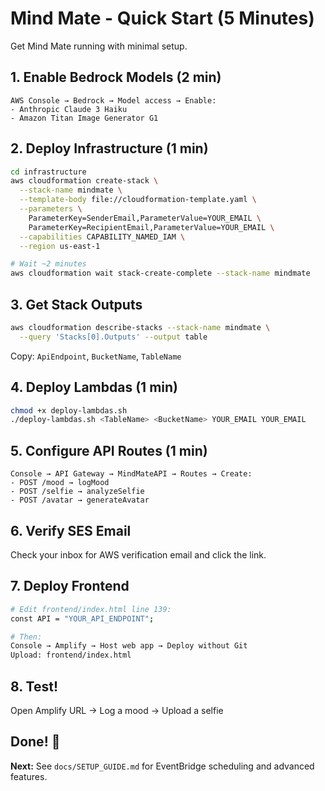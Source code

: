 # Mind Mate - Quick Start (5 Minutes)

Get Mind Mate running with minimal setup.

## 1. Enable Bedrock Models (2 min)
```
AWS Console → Bedrock → Model access → Enable:
- Anthropic Claude 3 Haiku
- Amazon Titan Image Generator G1
```

## 2. Deploy Infrastructure (1 min)
```bash
cd infrastructure
aws cloudformation create-stack \
  --stack-name mindmate \
  --template-body file://cloudformation-template.yaml \
  --parameters \
    ParameterKey=SenderEmail,ParameterValue=YOUR_EMAIL \
    ParameterKey=RecipientEmail,ParameterValue=YOUR_EMAIL \
  --capabilities CAPABILITY_NAMED_IAM \
  --region us-east-1

# Wait ~2 minutes
aws cloudformation wait stack-create-complete --stack-name mindmate
```

## 3. Get Stack Outputs
```bash
aws cloudformation describe-stacks --stack-name mindmate \
  --query 'Stacks[0].Outputs' --output table
```

Copy: `ApiEndpoint`, `BucketName`, `TableName`

## 4. Deploy Lambdas (1 min)
```bash
chmod +x deploy-lambdas.sh
./deploy-lambdas.sh <TableName> <BucketName> YOUR_EMAIL YOUR_EMAIL
```

## 5. Configure API Routes (1 min)
```
Console → API Gateway → MindMateAPI → Routes → Create:
- POST /mood → logMood
- POST /selfie → analyzeSelfie
- POST /avatar → generateAvatar
```

## 6. Verify SES Email
Check your inbox for AWS verification email and click the link.

## 7. Deploy Frontend
```bash
# Edit frontend/index.html line 139:
const API = "YOUR_API_ENDPOINT";

# Then:
Console → Amplify → Host web app → Deploy without Git
Upload: frontend/index.html
```

## 8. Test!
Open Amplify URL → Log a mood → Upload a selfie

## Done! 🎉

**Next:** See `docs/SETUP_GUIDE.md` for EventBridge scheduling and advanced features.
